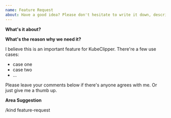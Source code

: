 ```yaml
---
name: Feature Request
about: Have a good idea? Please don't hesitate to write it down, describe the new feature.
---
```


<!--
You don't need to remove this comment section, it's invisible on the issues page.

## General remarks

* Attention, please fill out this issues form using English as much as possible!
* 注意！GitHub Issue 请尽量使用英文
-->

**What's it about?**
<!--
A clear and concise description of what this feature request is.
-->

**What's the reason why we need it?**
<!--
Please tell us if you think it's a necessary feature for KubeClipper. Give us as many details about it as you can.
Two or more use cases might be very helpful when other contributors try to go through this request. If you have some references,
please just add it below.
-->

I believe this is an important feature for KubeClipper. There're a few use cases:

* case one
* case two
* ...

Please leave your comments below if there's anyone agrees with me. Or just give me a thumb up.

**Area Suggestion**
<!--
In order to have a clear issue list, giving an accuracy area is necessary. If you are not sure about it, please just leave it alone.

You can find some possible areas below. Please attention, sometimes crossing multiple areas might be possible. So, you
can keep one or more areas in this issue.

> /area api
> /area iam
-->

/kind feature-request